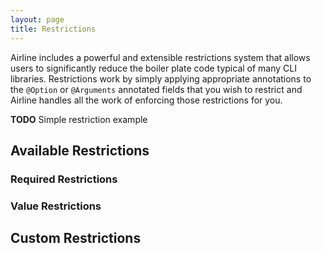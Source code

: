 ```yaml
---
layout: page
title: Restrictions
---
```


Airline includes a powerful and extensible restrictions system that allows users to significantly reduce the boiler plate code typical of many CLI libraries.  Restrictions work by simply applying appropriate annotations to the `@Option` or `@Arguments` annotated fields that you wish to restrict and Airline handles all the work of enforcing those restrictions for you.

**TODO** Simple restriction example

## Available Restrictions

### Required Restrictions


### Value Restrictions


## Custom Restrictions